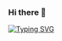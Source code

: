 ### Hi there 👋

[![Typing SVG](https://readme-typing-svg.herokuapp.com?font=Tiro+Devanagari+Marathi&multiline=true&lines=I'm+studying+SWIFT+)](https://git.io/typing-svg)


<!--
**georg1856/georg1856** is a ✨ _special_ ✨ repository because its `README.md` (this file) appears on your GitHub profile.

Here are some ideas to get you started:

- 🔭 I’m currently working on ...
- 🌱 I’m currently learning ...
- 👯 I’m looking to collaborate on ...
- 🤔 I’m looking for help with ...
- 💬 Ask me about ...
- 📫 How to reach me: ...
- 😄 Pronouns: ...
- ⚡ Fun fact: ...
-->
